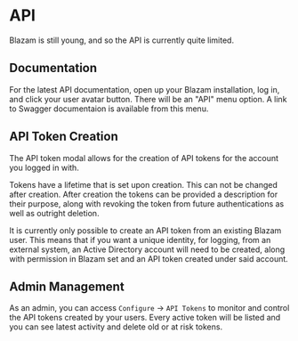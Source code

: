 # API
Blazam is still young, and so the API is currently quite
limited.

## Documentation
For the latest API documentation, open up your Blazam installation,
log in, and click your user avatar button. There will be an "API"
menu option. A link to Swagger documentaion is available from this menu.

## API Token Creation
The API token modal allows for the creation of API tokens for the account you
logged in with.

Tokens have a lifetime that is set upon creation. This can not be changed
after creation. After creation the tokens can be provided a description for
their purpose, along with revoking the token from future authentications as
well as outright deletion.

It is currently only possible to create an API token from an existing Blazam
user. This means that if you want a unique identity, for logging, from an
external system, an Active Directory account will need to be created,
along with permission in Blazam set and an API token created under said account.

## Admin Management
As an admin, you can access `Configure` -> `API Tokens` to monitor and
control the API tokens created by your users. Every active token will be listed
and you can see latest activity and delete old or at risk tokens.